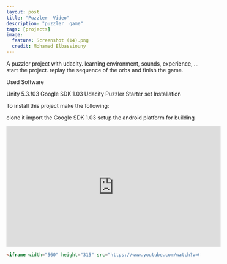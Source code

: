 ```yaml
---
layout: post
title: "Puzzler  Video"
description: "puzzler  game"
tags: [projects]
image:
  feature: Screenshot (14).png
  credit: Mohamed Elbassiouny
---
```

A puzzler project with udacity. learning environment, sounds, experience, ... start the project. replay the sequence of the orbs and finish the game.

Used Software

Unity 5.3.f03
Google SDK 1.03
Udacity Puzzler Starter set
Installation

To install this project make the following:

clone it
import the Google SDK 1.03
setup the android platform for building

<iframe width="560" height="315" src="https://www.youtube.com/watch?v=0tm2VWjLPJw" frameborder="0"></iframe>



```html
<iframe width="560" height="315" src="https://www.youtube.com/watch?v=0tm2VWjLPJw" frameborder="0"></iframe>
```
